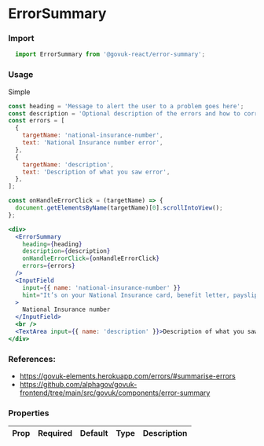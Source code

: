 ErrorSummary
============

### Import
```js
  import ErrorSummary from '@govuk-react/error-summary';
```
<!-- STORY -->


### Usage

Simple

```jsx
const heading = 'Message to alert the user to a problem goes here';
const description = 'Optional description of the errors and how to correct them';
const errors = [
  {
    targetName: 'national-insurance-number',
    text: 'National Insurance number error',
  },
  {
    targetName: 'description',
    text: 'Description of what you saw error',
  },
];

const onHandleErrorClick = (targetName) => {
  document.getElementsByName(targetName)[0].scrollIntoView();
};

<div>
  <ErrorSummary
    heading={heading}
    description={description}
    onHandleErrorClick={onHandleErrorClick}
    errors={errors}
  />
  <InputField
    input={{ name: 'national-insurance-number' }}
    hint="It’s on your National Insurance card, benefit letter, payslip or P60."
  >
    National Insurance number
  </InputField>
  <br />
  <TextArea input={{ name: 'description' }}>Description of what you saw</TextArea>
</div>
```

### References:

- https://govuk-elements.herokuapp.com/errors/#summarise-errors
- https://github.com/alphagov/govuk-frontend/tree/main/src/govuk/components/error-summary

### Properties
Prop | Required | Default | Type | Description
:--- | :------- | :------ | :--- | :----------



